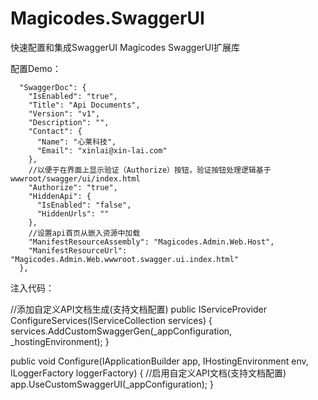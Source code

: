 # Magicodes.SwaggerUI
快速配置和集成SwaggerUI
Magicodes SwaggerUI扩展库

配置Demo：
```
  "SwaggerDoc": {
    "IsEnabled": "true",
    "Title": "Api Documents",
    "Version": "v1",
    "Description": "",
    "Contact": {
      "Name": "心莱科技",
      "Email": "xinlai@xin-lai.com"
    },
    //以便于在界面上显示验证（Authorize）按钮，验证按钮处理逻辑基于 wwwroot/swagger/ui/index.html
    "Authorize": "true",
    "HiddenApi": {
      "IsEnabled": "false",
      "HiddenUrls": ""
    },
    //设置api首页从嵌入资源中加载
    "ManifestResourceAssembly": "Magicodes.Admin.Web.Host",
    "ManifestResourceUrl": "Magicodes.Admin.Web.wwwroot.swagger.ui.index.html"
  },
```

注入代码：

//添加自定义API文档生成(支持文档配置)
public IServiceProvider ConfigureServices(IServiceCollection services)
{
services.AddCustomSwaggerGen(_appConfiguration, _hostingEnvironment);
}

public void Configure(IApplicationBuilder app, IHostingEnvironment env, ILoggerFactory loggerFactory)
{
//启用自定义API文档(支持文档配置)
app.UseCustomSwaggerUI(_appConfiguration);
}